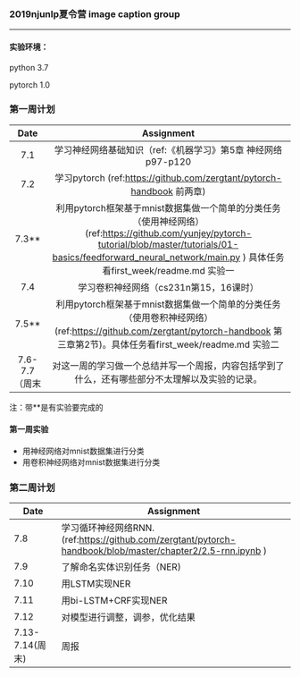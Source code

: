 ###  2019njunlp夏令营 image caption group

---

#### 实验环境：

python 3.7

pytorch 1.0

### 第一周计划

|     Date      |                          Assignment                          |
| :-----------: | :----------------------------------------------------------: |
|      7.1      | 学习神经网络基础知识（ref:《机器学习》第5章 神经网络p97-p120 |
|      7.2      | 学习pytorch (ref:https://github.com/zergtant/pytorch-handbook      前两章) |
|     7.3**     | 利用pytorch框架基于mnist数据集做一个简单的分类任务（使用神经网络）(ref:https://github.com/yunjey/pytorch-tutorial/blob/master/tutorials/01-basics/feedforward_neural_network/main.py ) 具体任务看first_week/readme.md 实验一 |
|      7.4      |            学习卷积神经网络（cs231n第15，16课时）            |
|     7.5**     | 利用pytorch框架基于mnist数据集做一个简单的分类任务（使用卷积神经网络）(ref:https://github.com/zergtant/pytorch-handbook      第三章第2节)。具体任务看first_week/readme.md 实验二 |
| 7.6-7.7（周末 | 对这一周的学习做一个总结并写一个周报，内容包括学到了什么，还有哪些部分不太理解以及实验的记录。 |

注：带**是有实验要完成的

#### 第一周实验

* 用神经网络对mnist数据集进行分类
* 用卷积神经网络对mnist数据集进行分类



### 第二周计划

| Date            | Assignment                                                   |
| --------------- | ------------------------------------------------------------ |
| 7.8             | 学习循环神经网络RNN.(ref:https://github.com/zergtant/pytorch-handbook/blob/master/chapter2/2.5-rnn.ipynb ) |
| 7.9             | 了解命名实体识别任务（NER)                                   |
| 7.10            | 用LSTM实现NER                                                |
| 7.11            | 用bi-LSTM+CRF实现NER                                         |
| 7.12            | 对模型进行调整，调参，优化结果                               |
| 7.13-7.14(周末) | 周报                                                         |

